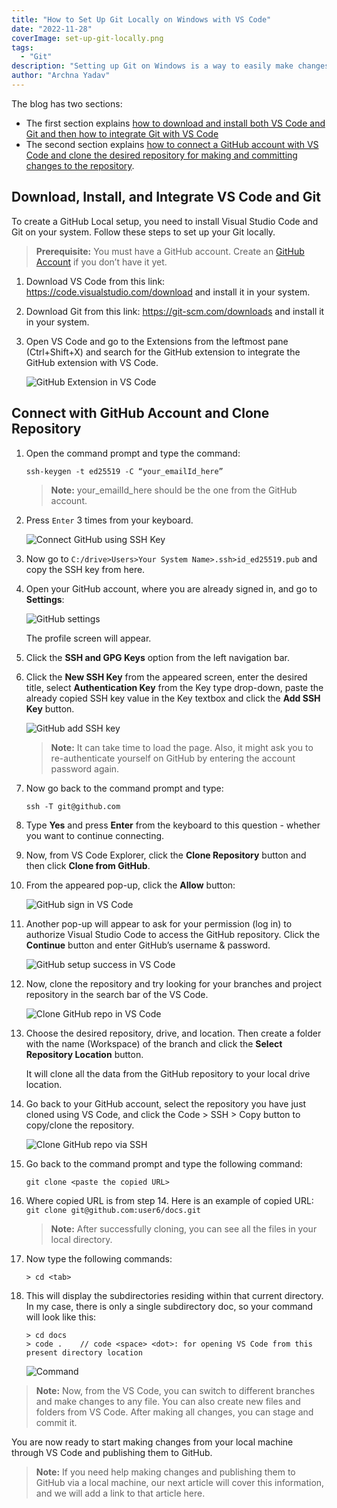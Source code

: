 ```yaml
---
title: "How to Set Up Git Locally on Windows with VS Code"
date: "2022-11-28"
coverImage: set-up-git-locally.png
tags:
  - "Git"
description: "Setting up Git on Windows is a way to easily make changes in your code or developer documents via your local machine and then commit them to the desired repository. This blog is for both semi-technical and technical audiences to help set them Git on their local machine using VS Code. "
author: "Archna Yadav"
---
```

  
The blog has two sections:

- The first section explains [how to download and install both VS Code and Git and then how to integrate Git with VS Code](#download-install-and-integrate-vs-code-and-git
)
- The second section explains [how to connect a GitHub account with VS Code and clone the desired repository for making and committing changes to the repository](#connect-with-github-account-and-clone-repository).

## Download, Install, and Integrate VS Code and Git

To create a GitHub Local setup, you need to install Visual Studio Code and Git on your system. Follow these steps to set up your Git locally.
> **Prerequisite:** You must have a GitHub account. Create an [GitHub Account](https://github.com/) if you don’t have it yet.

1. Download VS Code from this link: https://code.visualstudio.com/download and install it in your system.
2. Download Git from this link: https://git-scm.com/downloads and install it in your system.
3. Open VS Code and go to the Extensions from the leftmost pane (Ctrl+Shift+X) and search for the GitHub extension to integrate the GitHub extension with VS Code.

   ![GitHub Extension in VS Code](./github-extension.png)


## Connect with GitHub Account and Clone Repository

1. Open the command prompt and type the command:
                                                                               
   ```
   ssh-keygen -t ed25519 -C “your_emailId_here”
   ```

   > **Note:** your_emailId_here should be the one from the GitHub account.

2. Press `Enter` 3 times from your keyboard. 

   ![Connect GitHub using SSH Key](./ssh-key.png)

3. Now go to `C:/drive>Users>Your System Name>.ssh>id_ed25519.pub` and copy the SSH key from here.

4. Open your GitHub account, where you are already signed in, and go to **Settings**:

   ![ GitHub settings](./github-settings.png)

   The profile screen will appear.

5. Click the **SSH and GPG Keys** option from the left navigation bar.

6. Click the **New SSH Key** from the appeared screen, enter the desired title, select **Authentication Key** from the Key type drop-down, paste the already copied SSH key value in the Key textbox and click the **Add SSH Key** button.

   ![ GitHub add SSH key](./new-ssh-key.png)

   > **Note:**  It can take time to load the page. Also, it might ask you to re-authenticate yourself on GitHub by entering the account password again.

7. Now go back to the command prompt and type:

   ```
   ssh -T git@github.com
   ```

8. Type **Yes** and press **Enter** from the keyboard to this question - whether you want to continue connecting.

9. Now, from VS Code Explorer, click the  **Clone Repository** button and then click **Clone from GitHub**.

10. From the appeared pop-up, click the **Allow** button:

    ![ GitHub sign in VS Code](./clone-repo.png)

11. Another pop-up will appear to ask for your permission (log in) to authorize Visual Studio Code to access the GitHub repository. Click the **Continue** button and enter GitHub’s username & password.

    ![ GitHub setup success in VS Code](./success-git-setup.png)


12. Now, clone the repository and try looking for your branches and project repository in the search bar of the VS Code. 

    ![Clone GitHub repo in VS Code](./clone-repo-after-connection-in-vscode.png)

13. Choose the desired repository, drive, and location. Then create a folder with the name (Workspace) of the branch and click the **Select Repository Location** button. 

    It will clone all the data from the GitHub repository to your local drive location.

14. Go back to your GitHub account, select the repository you have just cloned using VS Code, and click the Code > SSH > Copy button to copy/clone the repository.

    ![Clone GitHub repo via SSH](./github-code-clone.png)

15. Go back to the command prompt and type the following command:

    ```
    git clone <paste the copied URL>
    ```
    
16. Where copied URL is from step 14. Here is an example of copied URL: `git clone git@github.com:user6/docs.git`

    > **Note:**  After successfully cloning, you can see all the files in your local directory.

17. Now type the following commands:
                                                                               
    ```
    > cd <tab>
    ```
    
18. This will display the subdirectories residing within that current directory.
    In my case, there is only a single subdirectory doc, so your command will look like this:
                                                                               
    ```
    > cd docs
    > code .	// code <space> <dot>: for opening VS Code from this present directory location
    ```
    ![Command](./commons.png)


>**Note:** Now, from the VS Code, you can switch to different branches and make changes to any file. You can also create new files and folders from VS Code. After making all changes, you can stage and commit it.

You are now ready to start making changes from your local machine through VS Code and publishing them to GitHub. 

> **Note:** If you need help making changes and publishing them to GitHub via a local machine, our next article will cover this information, and we will add a link to that article here.
